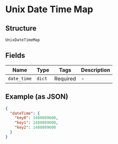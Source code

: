 
# Unix Date Time Map

## Structure

`UnixDateTimeMap`

## Fields

| Name | Type | Tags | Description |
|  --- | --- | --- | --- |
| `date_time` | `dict` | Required | - |

## Example (as JSON)

```json
{
  "dateTime": {
    "key0": 1480809600,
    "key1": 1480809600,
    "key2": 1480809600
  }
}
```

